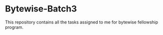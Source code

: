 # Bytewise-Batch3
This repository contains all the tasks assigned to me for bytewise fellowship program.
